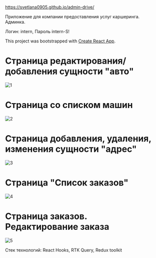 https://svetlana0905.github.io/admin-drive/

Приложение для компании предоставления услуг каршеринга. Админка. 

Логин: intern, Пароль intern-S!

This project was bootstrapped with [Create React App](https://github.com/facebook/create-react-app).
# Страница редактирования/добавления сущности "авто"
![1](https://user-images.githubusercontent.com/75973334/195681437-bc6a66db-1a6a-4a47-ab03-3f69efb04ff2.jpg)

# Страница со списком машин
![2](https://user-images.githubusercontent.com/75973334/195682184-2aceb218-9c9b-43ff-a671-cf85b2f7085a.jpg)

# Страница добавления, удаления, изменения сущности "адрес"
![3](https://user-images.githubusercontent.com/75973334/195683411-4b832e2b-77f7-4a3a-8416-aecad6ad4250.jpg)

# Страница "Список заказов"
![4](https://user-images.githubusercontent.com/75973334/195683570-4e62f99d-ec32-4c53-82fb-d8efb6012cad.jpg)

# Страница заказов. Редактирование заказа
![5](https://user-images.githubusercontent.com/75973334/195683858-0a54aba0-5c6d-4ce8-a991-f9441670681b.jpg)

Стек технологий: React Hooks, RTK Query, Redux toolkit

